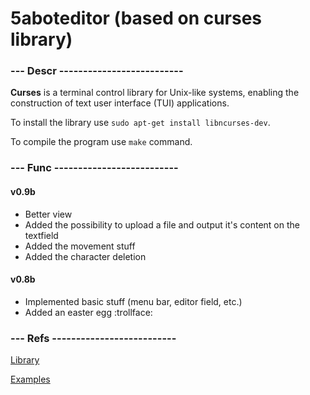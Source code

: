 # 5aboteditor (based on curses library)

### --- Descr --------------------------

**Curses** is a terminal control library for Unix-like systems, enabling the construction of text user interface (TUI) applications.

To install the library use `sudo apt-get install libncurses-dev`.

To compile the program use `make` command.

### --- Func --------------------------

#### v0.9b

* Better view
* Added the possibility to upload a file and output it's content on the textfield
* Added the movement stuff
* Added the character deletion

#### v0.8b

* Implemented basic stuff (menu bar, editor field, etc.)
* Added an easter egg :trollface:

### --- Refs --------------------------

[Library](http://pubs.opengroup.org/onlinepubs/7908799/xcurses/curses.h.html)

[Examples](http://alexber220.narod.ru/ncurses/)

